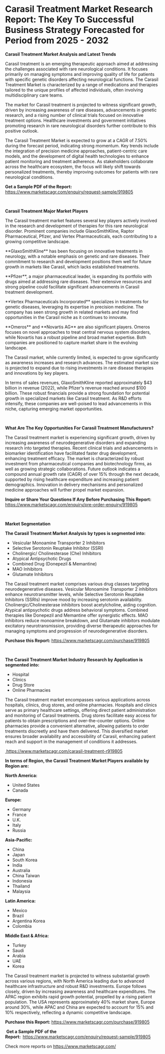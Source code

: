 <p><h1>Carasil Treatment Market Research Report: The Key To Successful Business Strategy Forecasted for Period from 2025 - 2032</h1></p><p><strong>Carasil Treatment Market Analysis and Latest Trends</strong></p>
<p><p>Carasil treatment is an emerging therapeutic approach aimed at addressing the challenges associated with rare neurological conditions. It focuses primarily on managing symptoms and improving quality of life for patients with specific genetic disorders affecting neurological functions. The Carasil Treatment Market is characterized by a range of medications and therapies tailored to the unique profiles of affected individuals, often involving multidisciplinary care teams.</p><p>The market for Carasil treatment is projected to witness significant growth, driven by increasing awareness of rare diseases, advancements in genetic research, and a rising number of clinical trials focused on innovative treatment options. Healthcare investments and government initiatives promoting research in rare neurological disorders further contribute to this positive outlook. </p><p>The Carasil Treatment Market is expected to grow at a CAGR of 7.50% during the forecast period, indicating strong momentum. Key trends include the integration of precision medicine approaches, patient-centric care models, and the development of digital health technologies to enhance patient monitoring and treatment adherence. As stakeholders collaborate across the healthcare ecosystem, the focus will likely shift towards personalized treatments, thereby improving outcomes for patients with rare neurological conditions.</p></p>
<p><strong>Get a Sample PDF of the Report:&nbsp;</strong> <a href="https://www.marketscagr.com/enquiry/request-sample/919805?utm_campaign=3076&utm_medium=2&utm_source=Github&utm_content=ia&utm_term=05032025&utm_id=carasil-treatment">https://www.marketscagr.com/enquiry/request-sample/919805</a></p>
<p>&nbsp;</p>
<p><strong>Carasil Treatment Major Market Players</strong></p>
<p><p>The Carasil treatment market features several key players actively involved in the research and development of therapies for this rare neurological disorder. Prominent companies include GlaxoSmithKline, Raptor Pharmaceutical, Pfizer, and Vertex Pharmaceuticals, each contributing to a growing competitive landscape.</p><p>**GlaxoSmithKline** has been focusing on innovative treatments in neurology, with a notable emphasis on genetic and rare diseases. Their commitment to research and development positions them well for future growth in markets like Carasil, which lacks established treatments.</p><p>**Pfizer**, a major pharmaceutical leader, is expanding its portfolio with drugs aimed at addressing rare diseases. Their extensive resources and strong pipeline could facilitate significant advancements in Carasil treatment development.</p><p>**Vertex Pharmaceuticals Incorporated** specializes in treatments for genetic diseases, leveraging its expertise in precision medicine. The company has seen strong growth in related markets and may find opportunities in the Carasil niche as it continues to innovate.</p><p>**Omeros** and **Novartis AG** are also significant players. Omeros focuses on novel approaches to treat central nervous system disorders, while Novartis has a robust pipeline and broad market expertise. Both companies are positioned to capture market share in the evolving landscape.</p><p>The Carasil market, while currently limited, is expected to grow significantly as awareness increases and research advances. The estimated market size is projected to expand due to rising investments in rare disease therapies and innovations by key players.</p><p>In terms of sales revenues, GlaxoSmithKline reported approximately $43 billion in revenue (2022), while Pfizer's revenue reached around $100 billion. These robust financials provide a strong foundation for potential growth in specialized markets like Carasil treatment. As R&D efforts intensify, these companies are well-poised to lead advancements in this niche, capturing emerging market opportunities.</p></p>
<p>&nbsp;</p>
<p><strong>What Are The Key Opportunities For Carasil Treatment Manufacturers?</strong></p>
<p><p>The Carasil treatment market is experiencing significant growth, driven by increasing awareness of neurodegenerative disorders and expanding research into targeted therapies. Recent clinical trials and advancements in biomarker identification have facilitated faster drug development, enhancing treatment efficacy. The market is characterized by robust investment from pharmaceutical companies and biotechnology firms, as well as growing strategic collaborations. Future outlook indicates a compound annual growth rate (CAGR) of over 15% through the next decade, supported by rising healthcare expenditure and increasing patient demographics. Innovation in delivery mechanisms and personalized medicine approaches will further propel market expansion.</p></p>
<p><strong>Inquire or Share Your Questions If Any Before Purchasing This Report:</strong> <a href="https://www.marketscagr.com/enquiry/pre-order-enquiry/919805?utm_campaign=3076&utm_medium=2&utm_source=Github&utm_content=ia&utm_term=05032025&utm_id=carasil-treatment">https://www.marketscagr.com/enquiry/pre-order-enquiry/919805</a></p>
<p>&nbsp;</p>
<p><strong>Market Segmentation</strong></p>
<p><strong>The Carasil Treatment Market Analysis by types is segmented into:</strong></p>
<p><ul><li>Vesicular Monoamine Transporter 2 Inhibitors</li><li>Selective Serotonin Reuptake Inhibitor (SSRI)</li><li>Cholinergic/ Cholinesterase (Che) Inhibitors</li><li>Atypical Antipsychotic Drugs</li><li>Combined Drug (Donepezil & Memantine)</li><li>MAO Inhibitors</li><li>Glutamate Inhibitors</li></ul></p>
<p><p>The Carasil treatment market comprises various drug classes targeting neurodegenerative diseases. Vesicular Monoamine Transporter 2 inhibitors enhance neurotransmitter levels, while Selective Serotonin Reuptake Inhibitors (SSRIs) improve mood by increasing serotonin availability. Cholinergic/Cholinesterase inhibitors boost acetylcholine, aiding cognition. Atypical antipsychotic drugs address behavioral symptoms. Combined therapies like Donepezil and Memantine offer synergistic effects. MAO inhibitors reduce monoamine breakdown, and Glutamate inhibitors modulate excitatory neurotransmission, providing diverse therapeutic approaches for managing symptoms and progression of neurodegenerative disorders.</p></p>
<p><strong>Purchase this Report:&nbsp;</strong><a href="https://www.marketscagr.com/purchase/919805?utm_campaign=3076&utm_medium=2&utm_source=Github&utm_content=ia&utm_term=05032025&utm_id=carasil-treatment">https://www.marketscagr.com/purchase/919805</a></p>
<p>&nbsp;</p>
<p><strong>The Carasil Treatment Market Industry Research by Application is segmented into:</strong></p>
<p><ul><li>Hospital</li><li>Clinics</li><li>Drug Store</li><li>Online Pharmacies</li></ul></p>
<p><p>The Carasil treatment market encompasses various applications across hospitals, clinics, drug stores, and online pharmacies. Hospitals and clinics serve as primary healthcare settings, offering direct patient administration and monitoring of Carasil treatments. Drug stores facilitate easy access for patients to obtain prescriptions and over-the-counter options. Online pharmacies provide a convenient alternative, allowing patients to order treatments discreetly and have them delivered. This diversified market ensures broader availability and accessibility of Carasil, enhancing patient reach and support in the management of conditions it addresses.</p></p>
<p><a href="https://www.marketscagr.com/carasil-treatment-r919805?utm_campaign=3076&utm_medium=2&utm_source=Github&utm_content=ia&utm_term=05032025&utm_id=carasil-treatment">&nbsp;https://www.marketscagr.com/carasil-treatment-r919805</a></p>
<p><strong>In terms of Region, the Carasil Treatment Market Players available by Region are:</strong></p>
<p>
    <p> <strong> North America: </strong>
        <ul>
            <li>United States</li>
            <li>Canada</li>
        </ul>
        </p> 
    <p> <strong> Europe: </strong>
        <ul>
            <li>Germany</li>
            <li>France</li>
            <li>U.K.</li>
            <li>Italy</li>
            <li>Russia</li>
        </ul>
        </p> 
    <p> <strong> Asia-Pacific: </strong>
        <ul>
            <li>China</li>
            <li>Japan</li>
            <li>South Korea</li>
            <li>India</li>
            <li>Australia</li>
            <li>China Taiwan</li>
            <li>Indonesia</li>
            <li>Thailand</li>
            <li>Malaysia</li>
        </ul>
        </p> 
    <p> <strong> Latin America: </strong>
        <ul>
            <li>Mexico</li>
            <li>Brazil</li>
            <li>Argentina Korea</li>
            <li>Colombia</li>
        </ul>
        </p> 
    <p> <strong> Middle East & Africa: </strong>
        <ul>
            <li>Turkey</li>
            <li>Saudi</li>
            <li>Arabia</li>
            <li>UAE</li>
            <li>Korea</li>
        </ul>
    </p>
    </p>
<p><p>The Carasil treatment market is projected to witness substantial growth across various regions, with North America leading due to advanced healthcare infrastructure and robust R&D investments. Europe follows closely, driven by increasing awareness and healthcare expenditures. The APAC region exhibits rapid growth potential, propelled by a rising patient population. The USA represents approximately 40% market share, Europe around 30%, while APAC and China are expected to account for 15% and 10% respectively, reflecting a dynamic competitive landscape.</p></p>
<p><strong>Purchase this Report: </strong><a href="https://www.marketscagr.com/purchase/919805?utm_campaign=3076&utm_medium=2&utm_source=Github&utm_content=ia&utm_term=05032025&utm_id=carasil-treatment">https://www.marketscagr.com/purchase/919805</a></p>
<p>&nbsp;<strong>Get a Sample PDF of the Report:&nbsp;&nbsp;</strong><a href="https://www.marketscagr.com/enquiry/request-sample/919805?utm_campaign=3076&utm_medium=2&utm_source=Github&utm_content=ia&utm_term=05032025&utm_id=carasil-treatment">https://www.marketscagr.com/enquiry/request-sample/919805</a></p>
<p><strong></strong></p>
<p>Check more reports on <a href="https://www.marketscagr.com/?utm_campaign=3076&utm_medium=2&utm_source=Github&utm_content=ia&utm_term=05032025&utm_id=carasil-treatment">https://www.marketscagr.com/</a></p>